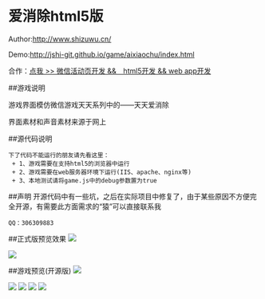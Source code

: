 爱消除html5版
=======================

Author:<a href="_blank" href="http://www.shizuwu.cn/">http://www.shizuwu.cn/</a>

Demo:<a href="_blank" href="http://jshi-git.github.io/game/aixiaochu/index.html">http://jshi-git.github.io/game/aixiaochu/index.html</a>

合作：<a href="_blank" href="https://github.com/jShi-git/weixin">点我 >> 微信活动页开发 &&　html5开发 && web app开发</a>

##游戏说明

游戏界面模仿微信游戏天天系列中的——天天爱消除

界面素材和声音素材来源于网上

##源代码说明
```
下了代码不能运行的朋友请先看这里：
 + 1、游戏需要在支持html5的浏览器中运行
 + 2、游戏需要在web服务器环境下运行(IIS、apache、nginx等)
 + 3、本地测试请将game.js中的debug参数置为true
```

##声明
开源代码中有一些坑，之后在实际项目中修复了，由于某些原因不方便完全开源，有需要此方面需求的“猿”可以直接联系我
```
QQ：306309883
```

##正式版预览效果
<img src="https://raw.githubusercontent.com/jShi-git/aixiaochu/master/screenshot/1.jpg"/>

<img src="https://raw.githubusercontent.com/jShi-git/aixiaochu/master/screenshot/2.jpg"/>

##游戏预览(开源版)
<img src="https://raw.githubusercontent.com/jShi-git/aixiaochu/master/screenshot/loading.png"/>

<img src="https://raw.githubusercontent.com/jShi-git/aixiaochu/master/screenshot/游戏中.png"/>

<img src="https://raw.githubusercontent.com/jShi-git/aixiaochu/master/screenshot/排行榜.png"/>

<img src="https://raw.githubusercontent.com/jShi-git/aixiaochu/master/screenshot/个人主页.png"/>

<img src="https://raw.githubusercontent.com/jShi-git/aixiaochu/master/screenshot/end.png"/>